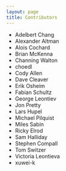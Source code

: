 ```yaml
---
layout: page
title: Contributors
---
```


* Adelbert Chang
* Alexander Altman
* Alois Cochard
* Brian McKenna
* Channing Walton
* choedl
* Cody Allen
* Dave Cleaver
* Erik Osheim
* Fabian Schultz
* George Leontiev
* Jon Pretty
* Lars Hupel
* Michael Pilquist
* Miles Sabin
* Ricky Elrod
* Sam Halliday
* Stephen Compall
* Tom Switzer
* Victoria Leontieva
* xuwei-k
